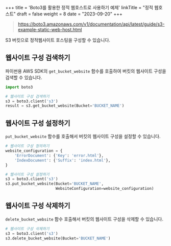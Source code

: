 +++
title = 'Boto3를 활용한 정적 웹호스트로 사용하기 예제'
linkTitle = "정적 웹호스트"
draft = false
weight = 8
date = "2023-09-20"
+++

> https://boto3.amazonaws.com/v1/documentation/api/latest/guide/s3-example-static-web-host.html

S3 버킷으로 정적웹사이트 호스팅을 구성할 수 있습니다.

## 웹사이트 구성 검색하기

파이썬용 AWS SDK의 `get_bucket_website` 함수를 호출하여 버킷의 웹사이트 구성을 검색할 수 있습니다.

```python
import boto3

# 웹사이트 구성 검색하기
s3 = boto3.client('s3')
result = s3.get_bucket_website(Bucket='BUCKET_NAME')
```

## 웹사이트 구성 설정하기

`put_bucket_website` 함수를 호출해서 버킷의 웹사이트 구성을 설정할 수 있습니다.

```python
# 웹사이트 구성 정의하기
website_configuration = {
    'ErrorDocument': {'Key': 'error.html'},
    'IndexDocument': {'Suffix': 'index.html'},
}

# 웹사이트 구성 설정하기
s3 = boto3.client('s3')
s3.put_bucket_website(Bucket='BUCKET_NAME',
                      WebsiteConfiguration=website_configuration)
```

## 웹사이트 구성 삭제하기

`delete_bucket_website` 함수 호출해서 버킷의 웹사이트 구성을 삭제할 수 있습니다.

```python
# 웹사이트 구성 삭제하기
s3 = boto3.client('s3')
s3.delete_bucket_website(Bucket='BUCKET_NAME')
```